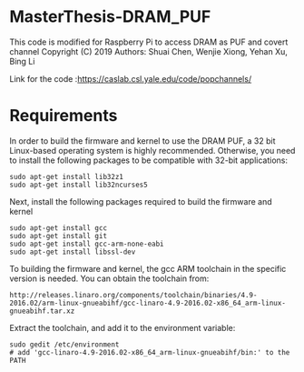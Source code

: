 # MasterThesis-DRAM_PUF
This code is modified for Raspberry Pi to access DRAM as PUF and covert channel
Copyright (C) 2019
Authors: Shuai Chen, Wenjie Xiong, Yehan Xu, Bing Li

Link for the code :https://caslab.csl.yale.edu/code/popchannels/

# Requirements

In order to build the firmware and kernel to use the DRAM PUF, a 32 bit Linux-based operating system is highly recommended. Otherwise, you need to install the following packages to be compatible with 32-bit applications:
```shell
sudo apt-get install lib32z1
sudo apt-get install lib32ncurses5
```
Next, install the following packages required to build the firmware and kernel
```shell
sudo apt-get install gcc
sudo apt-get install git
sudo apt-get install gcc-arm-none-eabi
sudo apt-get install libssl-dev
```
To building the firmware and kernel, the gcc ARM toolchain in the specific version is needed. You can obtain the toolchain from:
```shell
http://releases.linaro.org/components/toolchain/binaries/4.9-2016.02/arm-linux-gnueabihf/gcc-linaro-4.9-2016.02-x86_64_arm-linux-gnueabihf.tar.xz
```
Extract the toolchain, and add it to the environment variable:
```shell
sudo gedit /etc/environment
# add 'gcc-linaro-4.9-2016.02-x86_64_arm-linux-gnueabihf/bin:' to the PATH
```
